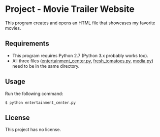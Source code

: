 # Project - Movie Trailer Website

This program creates and opens an HTML file that showcases my favorite movies.

## Requirements

- This program requires Python 2.7 (Python 3.x probably works too).
- All three files ([entertainment_center.py](entertainment_center.py), [fresh_tomatoes.py](fresh_tomatoes.py), [media.py](media.py)) need to be in the same directory.

## Usage

Run the following command:

```
$ python entertainment_center.py
```

## License

This project has no license.
